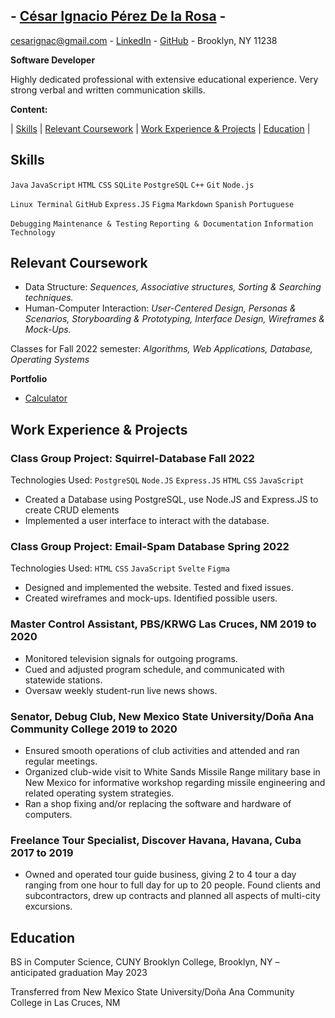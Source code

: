 ## - [César Ignacio Pérez De la Rosa] -

cesarignac@gmail.com - [LinkedIn] - [GitHub] - Brooklyn, NY 11238

**Software Developer**

Highly dedicated professional with extensive educational experience. Very strong verbal and written communication skills.

**Content:**

| [Skills] | [Relevant Coursework] | [Work Experience & Projects] | [Education] |

## Skills

`Java` `JavaScript` `HTML` `CSS` `SQLite` `PostgreSQL` `C++` `Git` `Node.js`

`Linux Terminal` `GitHub` `Express.JS` `Figma` `Markdown` `Spanish` `Portuguese`

`Debugging` `Maintenance & Testing` `Reporting & Documentation` `Information Technology`

## Relevant Coursework

- Data Structure: _Sequences, Associative structures, Sorting & Searching techniques._
- Human-Computer Interaction: _User-Centered Design, Personas & Scenarios, Storyboarding & Prototyping, Interface Design, Wireframes & Mock-Ups._

Classes for Fall 2022 semester: _Algorithms, Web Applications, Database, Operating Systems_

**Portfolio**

- [Calculator]

## Work Experience & Projects

### Class Group Project: Squirrel-Database Fall 2022

Technologies Used: `PostgreSQL` `Node.JS` `Express.JS` `HTML` `CSS` `JavaScript`

- Created a Database using PostgreSQL, use Node.JS and Express.JS to create CRUD elements
- Implemented a user interface to interact with the database.

### Class Group Project: Email-Spam Database Spring 2022

Technologies Used: `HTML` `CSS` `JavaScript` `Svelte` `Figma`

- Designed and implemented the website. Tested and fixed issues.
- Created wireframes and mock-ups. Identified possible users.

### Master Control Assistant, PBS/KRWG Las Cruces, NM 2019 to 2020

- Monitored television signals for outgoing programs.
- Cued and adjusted program schedule, and communicated with statewide stations.
- Oversaw weekly student-run live news shows.

### Senator, Debug Club, New Mexico State University/Doña Ana Community College 2019 to 2020

- Ensured smooth operations of club activities and attended and ran regular meetings.
- Organized club-wide visit to White Sands Missile Range military base in New Mexico for informative workshop regarding missile engineering and related operating system strategies.
- Ran a shop fixing and/or replacing the software and hardware of computers.

### Freelance Tour Specialist, Discover Havana, Havana, Cuba 2017 to 2019

- Owned and operated tour guide business, giving 2 to 4 tour a day ranging from one hour to full day for up to 20 people. Found clients and subcontractors, drew up contracts and planned all aspects of multi-city excursions.

## Education

BS in Computer Science, CUNY Brooklyn College, Brooklyn, NY – anticipated graduation May 2023

Transferred from New Mexico State University/Doña Ana Community College in Las Cruces, NM

[linkedin]: https://www.linkedin.com/in/cipr
[github]: https://github.com/CesarIgnacio
[calculator]: https://cesarignacio.github.io/calculator
[césar ignacio pérez de la rosa]: https://cesarignacio.github.io/me
[skills]: https://cesarignacio.github.io/me/#skills
[relevant coursework]: https://cesarignacio.github.io/me/#relevant-coursework
[work experience & projects]: https://cesarignacio.github.io/me/#work-experience--projects
[education]: https://cesarignacio.github.io/me/#education

